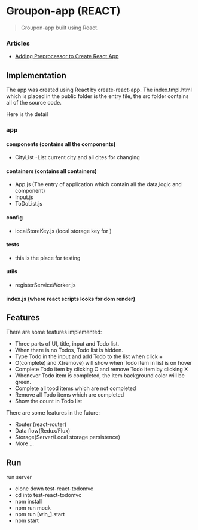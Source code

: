 
# Groupon-app (REACT)

> Groupon-app built using React.


### Articles

- [Adding Preprocessor to Create React App](https://github.com/facebook/create-react-app/blob/master/packages/react-scripts/template/README.md#adding-a-css-preprocessor-sass-less-etc)

## Implementation

The app was created using React by create-react-app.  The index.tmpl.html which is  placed in the public folder is the entry file, the src folder contains all of the source code.

Here is the detail

### app
#### components (contains all the components)
* CityList -List current city and all cites for changing 


#### containers (contains all containers)
* App.js (The entry of application which contain all the data,logic and component)
* Input.js
* ToDoList.js

#### config
* localStoreKey.js  (local storage key for )


#### tests
* this is the place for testing

#### utils
* registerServiceWorker.js 

#### index.js (where react scripts looks for dom render)

## Features


There are some features implemented:

* Three parts of UI, title, input and Todo list.
* When there is no Todos, Todo list is hidden.
* Type Todo in the input and add Todo to the list when click +
* O(complete) and X(remove) will show when Todo item in list is on hover
* Complete Todo item by clicking O and remove Todo item by clicking X
* Whenever Todo item is completed, the item background color will be green.
* Complete all tood items which are not completed
* Remove all Todo items which are completed
* Show the count in Todo list



There are some features in the future:
* Router (react-router)
* Data flow(Redux/Flux)
* Storage(Server/Local storage persistence)
* More ...

## Run


run server
* clone down test-react-todomvc
* cd into test-react-todomvc
* npm install
* npm run mock
* npm run [win_].start
* npm start
